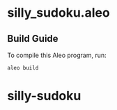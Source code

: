 # silly_sudoku.aleo

## Build Guide

To compile this Aleo program, run:
```bash
aleo build
```
# silly-sudoku
